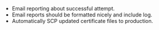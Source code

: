 * Email reporting about successful attempt.
* Email reports should be formatted nicely and include log.
* Automatically SCP updated certificate files to production.

